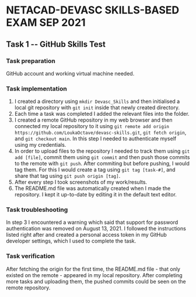 # NETACAD-DEVASC SKILLS-BASED EXAM SEP 2021

## Task 1 -- GitHub Skills Test
### Task preparation
GitHub account and working virtual machine needed.
### Task implementation
1. I created a directory using ```mkdir Devasc_Skills``` and then initialised a local git repository with ```git init``` inside that newly created directory.
2. Each time a task was completed I added the relevant files into the folder.
3. I created a remote GitHub repository in my web browser and then connected my local repository to it using ```git remote add origin https://github.com/LoukaOctave/devasc-skills.git```, ```git fetch origin```, and ```git checkout main```. In this step I needed to authenticate myself using my credentials.
4. In order to upload files to the repository I needed to track them using ```git add [file]```, commit them using ```git commit``` and then push those commits to the remote with ```git push```. After commiting but before pushing, I would tag them. For this I would create a tag using ```git tag [task-#]```, and share that tag using ```git push origin [tag]```.
5. After every step I took screenshots of my work/results.
6. The README.md file was automatically created when I made the repository. I kept it up-to-date by editing it in the default text editor.
### Task troubleshooting
In step 3 I encountered a warning which said that support for password authentication was removed on August 13, 2021. I followed the instructions listed right after and created a personal access token in my GitHub developer settings, which I used to complete the task.
### Task verification
After fetching the origin for the first time, the README.md file - that only existed on the remote - appeared in my local repository. After completing more tasks and uploading them, the pushed commits could be seen on the remote repository.
